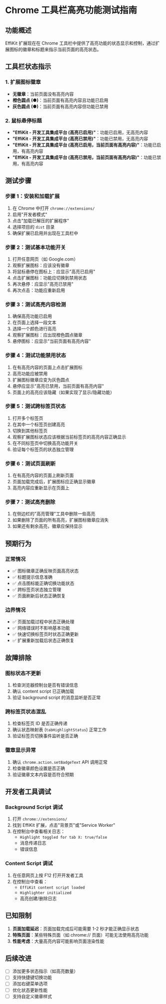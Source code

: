 # Chrome 工具栏高亮功能测试指南

## 功能概述

EffiKit 扩展现在在 Chrome 工具栏中提供了高亮功能的状态显示和控制，通过扩展图标的徽章和标题来指示当前页面的高亮状态。

## 工具栏状态指示

### 1. 扩展图标徽章
- **无徽章**：当前页面没有高亮内容
- **橙色圆点 (●)**：当前页面有高亮内容且功能已启用
- **灰色圆点 (●)**：当前页面有高亮内容但功能已禁用

### 2. 鼠标悬停标题
- **"EffiKit - 开发工具集成平台 (高亮已启用)"**：功能已启用，无高亮内容
- **"EffiKit - 开发工具集成平台 (高亮已禁用)"**：功能已禁用，无高亮内容
- **"EffiKit - 开发工具集成平台 (高亮已启用，当前页面有高亮内容)"**：功能已启用，有高亮内容
- **"EffiKit - 开发工具集成平台 (高亮已禁用，当前页面有高亮内容)"**：功能已禁用，有高亮内容

## 测试步骤

### 步骤 1：安装和加载扩展
1. 在 Chrome 中打开 `chrome://extensions/`
2. 启用"开发者模式"
3. 点击"加载已解压的扩展程序"
4. 选择项目的 `dist` 目录
5. 确保扩展已启用并出现在工具栏中

### 步骤 2：测试基本功能开关
1. 打开任意网页（如 Google.com）
2. 观察扩展图标：应该没有徽章
3. 将鼠标悬停在图标上：应显示"高亮已启用"
4. 点击扩展图标：功能应切换到禁用状态
5. 再次悬停：应显示"高亮已禁用"
6. 再次点击：功能应重新启用

### 步骤 3：测试高亮内容检测
1. 确保高亮功能已启用
2. 在页面上选择一段文本
3. 选择一个颜色进行高亮
4. 观察扩展图标：应出现橙色圆点徽章
5. 悬停图标：应显示"当前页面有高亮内容"

### 步骤 4：测试功能禁用状态
1. 在有高亮内容的页面上点击扩展图标
2. 高亮功能应被禁用
3. 扩展图标徽章应变为灰色圆点
4. 悬停应显示"高亮已禁用，当前页面有高亮内容"
5. 页面上的高亮应该隐藏（如果实现了显示/隐藏功能）

### 步骤 5：测试跨标签页状态
1. 打开多个标签页
2. 在其中一个标签页创建高亮
3. 切换到其他标签页
4. 观察扩展图标状态应该根据当前标签页的高亮内容正确显示
5. 在不同标签页中切换高亮功能开关
6. 验证每个标签页的状态独立管理

### 步骤 6：测试页面刷新
1. 在有高亮内容的页面上刷新页面
2. 页面加载完成后，扩展图标应正确显示徽章
3. 高亮内容应重新显示在页面上

### 步骤 7：测试高亮删除
1. 在侧边栏的"高亮管理"工具中删除一些高亮
2. 如果删除了页面的所有高亮，扩展图标徽章应消失
3. 如果还有剩余高亮，徽章应保持显示

## 预期行为

### 正常情况
- ✅ 图标徽章正确反映页面高亮状态
- ✅ 标题提示信息准确
- ✅ 点击图标能正确切换功能状态
- ✅ 跨标签页状态独立管理
- ✅ 页面刷新后状态正确恢复

### 边界情况
- ✅ 页面加载过程中状态正确处理
- ✅ 网络错误时不影响基本功能
- ✅ 快速切换标签页时状态正确更新
- ✅ 扩展重新加载后状态正确恢复

## 故障排除

### 图标状态不更新
1. 检查浏览器控制台是否有错误信息
2. 确认 content script 已正确加载
3. 验证 background script 的消息监听是否正常

### 跨标签页状态混乱
1. 检查标签页 ID 是否正确传递
2. 确认状态映射表 (`tabHighlightStatus`) 正常工作
3. 验证标签页切换事件监听是否正确

### 徽章显示异常
1. 确认 `chrome.action.setBadgeText` API 调用正常
2. 检查徽章颜色设置是否正确
3. 验证徽章文本内容是否符合预期

## 开发者工具调试

### Background Script 调试
1. 打开 `chrome://extensions/`
2. 找到 EffiKit 扩展，点击"背景页"或"Service Worker"
3. 在控制台中查看相关日志：
   - `Highlight toggled for tab X: true/false`
   - 消息传递日志
   - 错误信息

### Content Script 调试
1. 在任意网页上按 F12 打开开发者工具
2. 在控制台中查看：
   - `EffiKit content script loaded`
   - `Highlighter initialized`
   - 高亮创建/删除日志

## 已知限制

1. **页面加载延迟**：页面加载完成后可能需要 1-2 秒才能正确显示状态
2. **特殊页面**：某些特殊页面（如 chrome:// 页面）可能无法使用高亮功能
3. **性能考虑**：大量高亮内容可能影响页面渲染性能

## 后续改进

- [ ] 添加更多状态指示（如高亮数量）
- [ ] 支持快捷键切换功能
- [ ] 添加右键菜单选项
- [ ] 优化状态更新性能
- [ ] 支持自定义徽章样式 